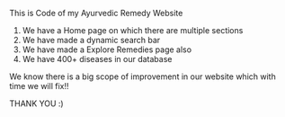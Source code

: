 This is Code of my Ayurvedic Remedy Website
1. We have a Home page on which there are multiple sections
2. We have made a dynamic search bar
3. We have made a Explore Remedies page also
4. We have 400+ diseases in our database

We know there is a big scope of improvement in our website which with time we will fix!!

THANK YOU :)
